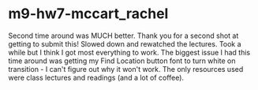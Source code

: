 # m9-hw7-mccart_rachel

Second time around was MUCH better. Thank you for a second shot at getting to submit this! Slowed down and rewatched the lectures. Took a while but I think I got most everything to work. The biggest issue I had this time around was getting my Find Location button font to turn white on transition - I can't figure out why it won't work. The only resources used were class lectures and readings (and a lot of coffee). 